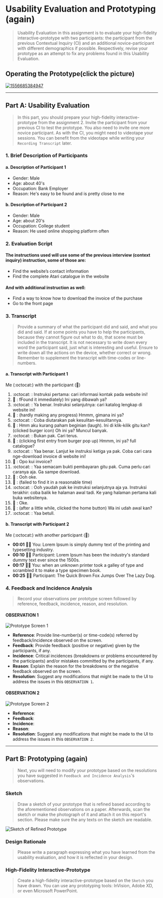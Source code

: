# Usability Evaluation and Prototyping (again)
> Usability Evaluation in this assignment is to evaluate your high-fidelity interactive-prototype with two participants:
> the participant from the previous Contextual Inquiry (CI) 
> and an additional novice-participant with different demographics if possible.
> Respectively, revise your prototype as an attempt to fix any problems found in this Usability Evaluation.

## Operating the Prototype(click the picture)
[![1556685384947](https://user-images.githubusercontent.com/32842793/57005838-649a9780-6c05-11e9-9efc-885a1dc0b772.jpg)](https://youtu.be/98jKzYqWDWs)

---

## Part A: Usability Evaluation
> In this part, you should prepare your high-fidelity interactive-prototype from the assignment 2.
> Invite the participant from your previous CI to test the prototype.
> You also need to invite one more novice participant.
> As with the CI, you might need to videotape your sessions.
> You can benefit from the videotape while writing your `Recording Transcript` later.

### 1. Brief Description of Participants

#### a. Description of Participant 1
 - Gender: Male 
 - Age: about 40's
 - Occupation: Bank Employer 
 - Reason: He's easy to be found and is pretty close to me  

#### b. Description of Participant 2
 - Gender: Male
 - Age: about 20's
 - Occupation: College student
 - Reason: He used online shopping platform often
 
### 2. Evaluation Script
#### The instructions used will use some of the previous interview (context inquiry) instruction, some of those are:
 - Find the website’s contact information
 - Find the complete Atari catalogue in the website

#### And with additional instruction as well:
- Find a way to know how to download the invoice of the purchase
- Go to the front page
 
### 3. Transcript
> Provide a summary of what the participant did and said, and what you did and said.
> If at some points you have to help the participants, because they cannot figure out what to do,
> that scene must be included in the transcript.
> It is not necessary to write down every word the participant said,
> just what is interesting and useful.
> Ensure to write down all the actions on the device, whether correct or wrong.
> Remember to supplement the transcript with time-codes or line-numbers.

#### a. Transcript with Participant 1
Me (:octocat:) with the participant (:moyai:)
 1.  :octocat:  : Instruksi pertama: cari informasi kontak pada website ini!
 2.  :moyai:     : fFound it immediately) Ini yang dibawah ya?
 3.  :octocat:  : Ya benar. Instruksi selanjutnya: cari katalog lengkap di website ini!
 4.  :moyai:     : (hardly making any progress) Hmmm, gimana ini ya?
 5.  :octocat:  : Coba diutarakan pak kesulitan-kesulitannya.
 6.  :moyai:     : Hmm aku kurang paham beginian (laugh). Ini di klik-kilik gitu kan? (clicked burger icon) Oh ini ya? Muncul banyak.
 7.  :octocat:  : Bukan pak. Cari terus.
 8.  :moyai:     : (clicking first entry from burger pop up) Hmmm, ini ya? full catalogue?
 9.  :octocat:  : Yaa benar. Lanjut ke instruksi ketiga ya pak. Coba cari cara nge-download invoice di website ini!
 10. :moyai:     : Opo kui invoice?
 11. :octocat:  : Yaa semacam bukti pembayaran gitu pak. Cuma perlu cari caranya aja. Ga sampe download.
 12. :moyai:     : Ooh oke.
 13. :moyai:     : (failed to find it in a reasonable time)
 14. :octocat:  : Ooh yaudah pak ke instruksi selanjutnya aja ya. Instruksi terakhir: coba balik ke halaman awal tadi. Ke yang halaman pertama kali buka websitenya.
 15. :moyai:     : Oke.
 16. :moyai:     : (after a little while, clicked the home button) Wa ini udah awal kan?
 17. :octocat:  : Yaa betull. 

#### b. Transcript with Participant 2
Me (:octocat:) with another participant (:runner:)
 - **00:01** 👨‍🔬 You: Lorem Ipsum is simply dummy text of the printing and typesetting industry.
 - **00:10** 👨‍💻 Participant: Lorem Ipsum has been the industry's standard dummy text ever since the 1500s.
 - **00:17** 👨‍🔬 You: when an unknown printer took a galley of type and scrambled it to make a type specimen book.
 - **00:25** 👨‍💻 Participant: The Quick Brown Fox Jumps Over The Lazy Dog.

### 4. Feedback and Incidence Analysis
> Record your observations per prototype screen followed by reference, feedback, incidence, reason, and resolution.

#### OBSERVATION 1
![Prototype Screen 1](https://www.europassitalian.com/wp-content/uploads/2018/02/bravolol-app-screenshot-1-635x1128.png)

 - **Reference**: Provide line-number(s) or time-code(s) referred by feedback/incidence observed on the screen.
 - **Feedback**: Provide feedback (positive or negative) given by the participants, if any.
 - **Incidence**: Critical incidences (breakdowns or problems encountered by the participants) and/or mistakes committed by the participants, if any.
 - **Reason**: Explain the reason for the breakdowns or the negative feedback observed on the screen.
 - **Resolution**: Suggest any modifications that might be made to the UI to address the issues in this `OBSERVATION 1`.
 
#### OBSERVATION 2
![Prototype Screen 2](https://www.studiainitalia.com/wp-content/uploads/2017/02/free-courses-Learn-Italian-Online.jpg)

 - **Reference**: 
 - **Feedback**: 
 - **Incidence**: 
 - **Reason**: 
 - **Resolution**: Suggest any modifications that might be made to the UI to address the issues in this `OBSERVATION 2`.

 ---

## Part B: Prototyping (again)
> Next, you will need to modify your prototype 
> based on the resolutions you have suggested in `Feedback and Incidence Analysis`'s observations.

### Sketch
> Draw a sketch of your prototype that is refined based according to the aforementioned observations on a paper.
> Afterwards, scan the sketch or make the photograph of it and attach it on this report's section.
> Please make sure the any texts on the sketch are readable.

![Sketch of Refined Prototype](https://cdn2.hubspot.net/hub/725165/file-3421843765-png/blog-files/uxpin--300x211.png)

### Design Rationale
> Please write a paragraph expressing what you have learned from the usability evaluation, 
> and how it is reflected in your design.

### High-Fidelity Interactive-Prototype
> Create a high-fidelity interactive-prototype based on the `Sketch` you have drawn.
> You can use any prototyping tools: InVision, Adobe XD, or even Microsoft PowerPoint.
